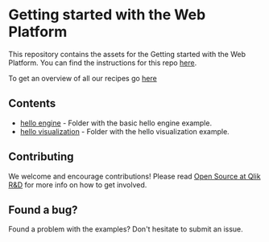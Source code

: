 # Getting started with the Web Platform

This repository contains the assets for the Getting started with the Web Platform.
You can find the instructions for this repo [here](https://github.com/qlik-ea/info/blob/master/docs/documentation/recipes/web-platform.md).

To get an overview of all our recipes go [here](https://github.com/qlik-ea/info)

## Contents

- [hello engine](hello-engine/README.md) - Folder with the basic hello engine example.
- [hello visualization](hello-visualization/README.md) - Folder with the hello visualization example.

## Contributing

We welcome and encourage contributions! Please read [Open Source at Qlik R&D](https://github.com/qlik-oss/open-source) for more info on how to get involved.

## Found a bug?

Found a problem with the examples? Don't hesitate to submit an issue.
